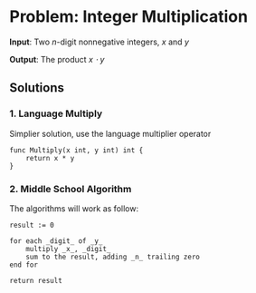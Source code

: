 # Problem: Integer Multiplication

**Input**:
Two _n_-digit nonnegative integers, _x_ and _y_

**Output**:
The product _x $\cdot$ y_

## Solutions

### 1. Language Multiply

Simplier solution, use the language multiplier operator

```golang
func Multiply(x int, y int) int {
	return x * y
}
```

### 2. Middle School Algorithm

The algorithms will work as follow:

```{r, tidy=FALSE, eval=FALSE }
result := 0

for each _digit_ of _y_
    multiply _x_, _digit_
    sum to the result, adding _n_ trailing zero
end for

return result
```
